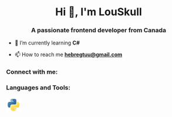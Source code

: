 <h1 align="center">Hi 👋, I'm LouSkull</h1>
<h3 align="center">A passionate frontend developer from Canada</h3>

- 🌱 I’m currently learning **C#**

- 📫 How to reach me **hebregtuu@gmail.com**

<h3 align="left">Connect with me:</h3>
<p align="left">
</p>

<h3 align="left">Languages and Tools:</h3>
<p align="left"> <a href="https://www.python.org" target="_blank" rel="noreferrer"> <img src="https://raw.githubusercontent.com/devicons/devicon/master/icons/python/python-original.svg" alt="python" width="40" height="40"/> </a> </p>

